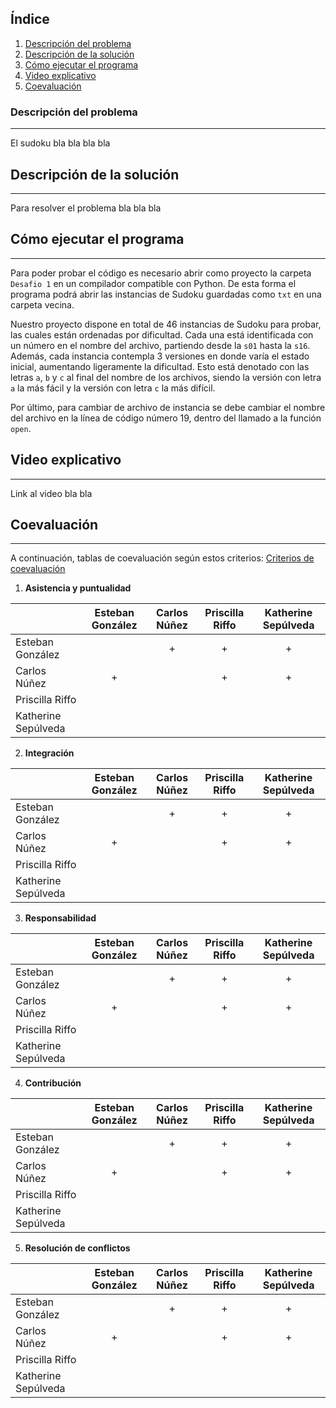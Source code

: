 ## Índice
1. [Descripción del problema](#descripción-del-problema)
2. [Descripción de la solución](#descripción-de-la-solución)
3. [Cómo ejecutar el programa](#cómo-ejecutar-el-programa)
4. [Video explicativo](#video-explicativo)
5. [Coevaluación](#coevaluación)
### Descripción del problema
***
El sudoku bla bla bla bla
## Descripción de la solución
***
Para resolver el problema bla bla bla
## Cómo ejecutar el programa
***
Para poder probar el código es necesario abrir como proyecto la carpeta ```Desafio 1``` en un compilador compatible con Python. De esta forma el programa podrá abrir las instancias de Sudoku guardadas como ```txt``` en una carpeta vecina.

Nuestro proyecto dispone en total de 46 instancias de Sudoku para probar, las cuales están ordenadas por dificultad. Cada una está identificada con un número en el nombre del archivo, partiendo desde la ```s01``` hasta la ```s16```. Además, cada instancia contempla 3 versiones en donde varía el estado inicial, aumentando ligeramente la dificultad. Esto está denotado con las letras ```a```, ```b``` y ```c``` al final del nombre de los archivos, siendo la versión con letra ```a``` la más fácil y la versión con letra ```c``` la más difícil.

Por último, para cambiar de archivo de instancia se debe cambiar el nombre del archivo en la línea de código número 19, dentro del llamado a la función ```open```.
## Video explicativo
***
Link al video bla bla
## Coevaluación
***
A continuación, tablas de coevaluación según estos criterios: [Criterios de coevaluación](https://docs.google.com/document/d/1YSba-KNP-ReP_TJePQkCHXJ1x4_MtOizQPIrNnriZbw/edit#)
1. **Asistencia y puntualidad**

|                     | Esteban González | Carlos Núñez | Priscilla Riffo | Katherine Sepúlveda |
| ------------------- | :--------------: | :----------: | :-------------: | :-----------------: |
| Esteban González    | |+|+|+|
| Carlos Núñez        |+| |+|+|
| Priscilla Riffo     | | | | |
| Katherine Sepúlveda | | | | |
2. **Integración**

|                     | Esteban González | Carlos Núñez | Priscilla Riffo | Katherine Sepúlveda |
| ------------------- | :--------------: | :----------: | :-------------: | :-----------------: |
| Esteban González    | |+|+|+|
| Carlos Núñez        |+| |+|+|
| Priscilla Riffo     | | | | |
| Katherine Sepúlveda | | | | |
3. **Responsabilidad**

|                     | Esteban González | Carlos Núñez | Priscilla Riffo | Katherine Sepúlveda |
| ------------------- | :--------------: | :----------: | :-------------: | :-----------------: |
| Esteban González    | |+|+|+|
| Carlos Núñez        |+| |+|+|
| Priscilla Riffo     | | | | |
| Katherine Sepúlveda | | | | |
4. **Contribución**

|                     | Esteban González | Carlos Núñez | Priscilla Riffo | Katherine Sepúlveda |
| ------------------- | :--------------: | :----------: | :-------------: | :-----------------: |
| Esteban González    | |+|+|+|
| Carlos Núñez        |+| |+|+|
| Priscilla Riffo     | | | | |
| Katherine Sepúlveda | | | | |
5. **Resolución de conflictos**

|                     | Esteban González | Carlos Núñez | Priscilla Riffo | Katherine Sepúlveda |
| ------------------- | :--------------: | :----------: | :-------------: | :-----------------: |
| Esteban González    | |+|+|+|
| Carlos Núñez        |+| |+|+|
| Priscilla Riffo     | | | | |
| Katherine Sepúlveda | | | | |
